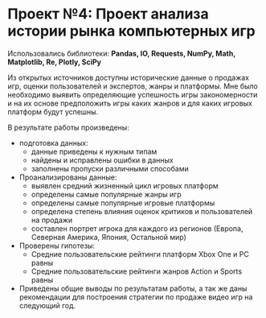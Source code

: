 # Проект №4: Проект анализа истории рынка компьютерных игр

Использовались библиотеки: **Pandas, IO, Requests, NumPy, Math, Matplotlib, Re, Plotly, SciPy**

Из открытых источников доступны исторические данные о продажах игр, оценки пользователей и экспертов, жанры и платформы. Мне было необходимо выявить определяющие успешность игры закономерности и на их основе предположить игры каких жанров и для каких игровых платформ будут успешны.

В результате работы произведены:
- подготовка данных:
  -  данные приведены к нужным типам
  -  найдены и исправлены ошибки в данных
  -  заполнены пропуски различными способами
- Проанализированы данные:
  - выявлен средний жизненный цикл игровых платформ
  - определены самые популярные жанры игр
  - определены самые популярные игровые платформы
  - определена степень влияния оценок критиков и пользователей на продажи
  - составлен портрет игрока для каждого из регионов (Европа, Северная Америка, Япония, Остальной мир)
- Проверены гипотезы:
  - Средние пользовательские рейтинги платформ Xbox One и PC равны
  - Средние пользовательские рейтинги жанров Action и Sports равны
- Приведены общие выводы по результатам работы, а так же даны рекомендации для построения стратегии по продаже видео игр на следующий год.
